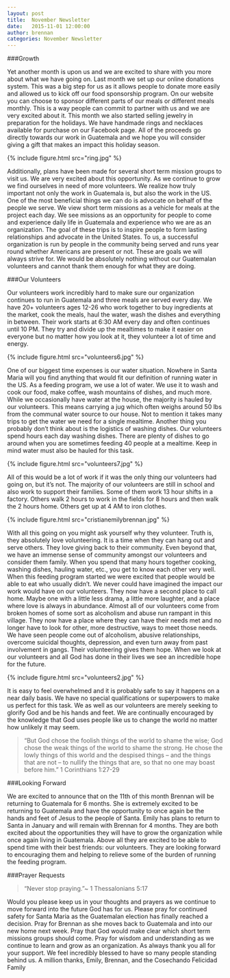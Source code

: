 ```yaml
---
layout: post
title:  November Newsletter
date:   2015-11-01 12:00:00
author: brennan
categories: November Newsletter
---
```


###Growth

Yet another month is upon us and we are excited to share 
with you more about what we have going on. Last month 
we set up our online donations system. This was a big 
step for us as it allows people to donate more easily and 
allowed us to kick off our food sponsorship program. On 
our website you can choose to sponsor different parts of 
our meals or different meals monthly. This is a way 
people can commit to partner with us and we are very 
excited about it. This month we also started selling 
jewelry in preparation for the holidays. We have 
handmade rings and necklaces available for purchase on 
our Facebook page. All of the proceeds go directly 
towards our work in Guatemala and we hope you will 
consider giving a gift that makes an impact this holiday 
season.

{% include figure.html src="ring.jpg" %}

Additionally, plans have been made for several short 
term mission groups to visit us. We are very excited 
about this opportunity. As we continue to grow we find 
ourselves in need of more volunteers. We realize how 
truly important not only the work in Guatemala is, but 
also the work in the US. One of the most beneficial 
things we can do is advocate on behalf of the people we 
serve. We view short term missions as a vehicle for
meals at the project each day. We see missions as an 
opportunity 
for people to come and experience daily life in 
Guatemala and experience who we are as an 
organization. The goal of these trips is to inspire people 
to form lasting relationships and advocate in the United 
States.  To us, a successful organization is run by people 
in the community being served and runs year round 
whether Americans are present or not. These are goals 
we will always strive for. We would be absolutely 
nothing without our Guatemalan volunteers and cannot 
thank them enough for what they are doing.

###Our Volunteers

Our volunteers work incredibly hard to make sure our 
organization continues to run in Guatemala and three 
meals are served every day. We have 20+ volunteers ages 
12-26 who work together to buy ingredients at the 
market, cook the meals, haul the water, wash the dishes 
and everything in between. Their work starts at 6:30 AM 
every day and often continues until 10 PM. They try and 
divide up the mealtimes to make it easier on everyone but 
no matter how you look at it, they volunteer a lot of time 
and energy.

{% include figure.html src="volunteers6.jpg" %}

One of our biggest time expenses is our water situation. 
Nowhere in Santa Maria will you find anything that 
would fit our definition of running water in the US. As a 
feeding program, we use a lot of water. We use it to wash 
and cook our food, make coffee, wash mountains of 
dishes, and much more. While we occasionally have 
water at the house, the majority is hauled by our 
volunteers. This means carrying a jug which often 
weighs around 50 lbs from the communal water source to 
our house. Not to mention it takes many trips to get the 
water we need for a single mealtime. Another thing you 
probably don’t think about is the logistics of washing 
dishes. Our volunteers spend hours each day washing 
dishes. There are plenty of dishes to go around when you 
are sometimes feeding 40 people at a mealtime. Keep in 
mind water must also be hauled for this task.

{% include figure.html src="volunteers7.jpg" %}

All of this would be a lot of work if it was the only thing 
our volunteers had going on, but it’s not. The majority of 
our volunteers are still in school and also work to support 
their families. Some of them work 13 hour shifts in a 
factory. Others walk 2 hours to work in the fields for 8 
hours and then walk the 2 hours home. Others get up at 4 
AM to iron clothes.

{% include figure.html src="cristianemilybrennan.jpg" %}

With all this going on you might ask yourself why they 
volunteer. Truth is, they absolutely love volunteering. It 
is a time when they can hang out and serve others. They 
love giving back to their community. Even beyond that, 
we have an immense sense of community amongst our 
volunteers and consider them family. When you spend 
that many hours together cooking, washing dishes, 
hauling water, etc., you get to know each other very well. 
When this feeding program started we were excited that 
people would be able to eat who usually didn’t. We never 
could have imagined the impact our work would have on 
our volunteers. They now have a second place to call 
home. Maybe one with a little less drama, a little more
laughter, and a place where love is always in abundance. 
Almost all of our volunteers come from broken homes of 
some sort as alcoholism and abuse run rampant in this 
village. They now have a place where they can have their 
needs met and no longer have to look for other, more 
destructive, ways to meet those needs. We have seen 
people come out of alcoholism, abusive relationships, 
overcome suicidal thoughts, depression, and even turn 
away from past involvement in gangs. Their volunteering 
gives them hope. When we look at our volunteers and all 
God has done in their lives we see an incredible hope for 
the future.

{% include figure.html src="volunteers2.jpg" %}

It is easy to feel overwhelmed and it is probably safe to 
say it happens on a near daily basis. We have no special 
qualifications or superpowers to make us perfect for this 
task. We as well as our volunteers are merely seeking to 
glorify God and be his hands and feet. We are 
continually encouraged by the knowledge that God uses 
people like us to change the world no matter how 
unlikely it may seem.

>“But God chose the foolish things of the world to shame 
>the wise; God chose the weak things of the world to 
>shame the strong. He chose the lowly things of this world 
>and the despised things – and the things that are not – to 
>nullify the things that are, so that no one may boast 
>before him.” 1 Corinthians 1:27-29

###Looking Forward

We are excited to announce that on the 11th of this month 
Brennan will be returning to Guatemala for 6 months. 
She is extremely excited to be returning to Guatemala 
and have the opportunity to once again be the hands and 
feet of Jesus to the people of Santa. Emily has plans to 
return to Santa in January and will remain with Brennan
for 4 months. They are both excited about the 
opportunities they will have to grow the organization 
while once again living in Guatemala. Above all they are 
excited to be able to spend time with their best friends: 
our volunteers. They are looking forward to encouraging 
them and helping to relieve some of the burden of 
running the feeding program.

###Prayer Requests

>“Never stop praying.”~ 1 Thessalonians 5:17

Would you please keep us in your thoughts and prayers 
as we continue to move forward into the future God has 
for us. Please pray for continued safety for Santa Maria 
as the Guatemalan election has finally reached a 
decision. Pray for Brennan as she moves back to 
Guatemala and into our new home next week. Pray that 
God would make clear which short term missions groups 
should come. Pray for wisdom and understanding as we 
continue to learn and grow as an organization. As always 
thank you all for your support. We feel incredibly blessed 
to have so many people standing behind us.
A million thanks,
Emily, Brennan, and the Cosechando Felicidad Family
